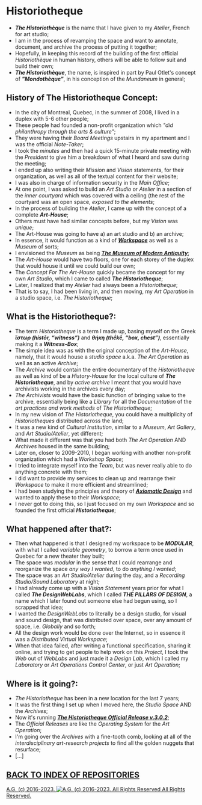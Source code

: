 # Historiotheque
* __*The Historiothèque*__ is the name that I have given to my *Atelier*, French for art studio;
* I am in the process of revamping the space and want to annotate, document, and archive the process of putting it together;
* Hopefully, in keeping this record of the building of the first official *Historiothèque* in human history, others will be able to follow suit and build their own;
* __*The Historiothèque*__, the name, is inspired in part by Paul Otlet's concept of __*"Mondothèque"*__, in his conception of the *Mundaneum* in general;

## History of The Historiotheque Concept:
* In the city of Montreal, Quebec, in the summer of 2008, I lived in a duplex with 5-6 other people;
* These people had founded a non-profit organization which *"did philanthropy through the arts & culture"*;
* They were having their *Board Meetings* upstairs in my apartment and I was the official *Note-Taker*;
* I took the *minutes* and then had a quick 15-minute private meeting with the *President* to give him a breakdown of what I heard and saw during the meeting;
* I ended up also writing their *Mission* and *Vision* statements, for their organization, as well as all of the textual content for their website;
* I was also in charge of information security in the *Main Office*;
* At one point, I was asked to build an *Art Studio* or *Atelier* in a section of the *inner courtyard* which was covered with a ceiling (the rest of the courtyard was an open space, *exposed to the elements*;
* In the process of building the *Atelier*, I came up with the concept of a complete __*Art-House*__;
* Others must have had similar concepts before, but my *Vision* was *unique*;
* The Art-House was going to have a) an art studio and b) an archive;
* In essence, it would function as a kind of [__*Workspace*__](https://github.com/antiface/Documentation/tree/master/METHODS/GeneralWorkflow/Workspace) as well as a *Museum* of sorts;
* I envisioned the *Museum* as being [__*The Museum of Modern Antiquity*__](https://medium.com/@antisignal/antique-moderne-or-the-museum-of-modern-antiquity-f3f914157a6d);
* The *Art-House* would have two floors, one for each storey of the duplex that would house it until we could build our own;
* The *Concept For The Art-House* quickly became the concept for my own *Art Studio*, which I came to called __*The Historiotheque*__;
* Later, I realized that my *Atelier* had always been a *Historiotheque*;
* That is to say, I had been living in, and then moving, my *Art Operation* in a studio space, i.e. *The Historiotheque*;

## What is the Historiotheque?:
* The term *Historiotheque* is a term I made up, basing myself on the Greek __*ἵστωρ (hístōr, “witness”)*__ and __*θήκη (thḗkē, “box, chest”)*__, essentially making it a __*Witness-Box*__;
* The simple idea was as with the original conception of the *Art-House*, namely, that it would house a *studio space* a.k.a. *The Art Operation* as well as an active *Archive*;
* The *Archive* would contain the entire documentary of the *Historiotheque* as well as kind of be a *History-House* for the local culture of __*The Historiotheque*__, and by *active archive* I meant that you would have archivists working in the archives every day;
* *The Archivists* would have the basic function of bringing value to the archive, essentially being like a *Library* for all the *Documentation* of the *art practices and work methods* of *The Historiotheque*;
* In my new vision of *The Historiotheque*, you could have a multiplicity of *Historiotheques* distributed across the land;
* It was a new kind of *Cultural Institution*, similar to a *Museum*, *Art Gallery*, and *Art Studio/Atelier*, yet different;
* What made it different was that you had both *The Art Operation* AND *Archives* housed in the same building;
* Later on, closer to 2009-2010, I began working with another non-profit organization which had a *Workshop Space*;
* I tried to integrate myself into the *Team*, but was never really able to do anything concrete with them;
* I did want to provide my services to clean up and rearrange their *Workspace* to make it more efficient and streamlined;
* I had been studying the principles and theory of [__*Axiomatic Design*__](https://en.wikipedia.org/wiki/Axiomatic_design) and wanted to apply these to their *Workspace*;
* I never got to doing this, so I just focused on my own *Workspace* and so founded the first official __*Historiotheque*__;

## What happened after that?:
* Then what happened is that I designed my workspace to be __*MODULAR*__, with what I called *variable geometry*, to borrow a term once used in Quebec for a new theater they built;
* The space was *modular* in the sense that I could rearrange and reorganize the space *any way I wanted*, to do *anything I wanted*;
* The space was an *Art Studio/Atelier* during the day, and a *Recording Studio/Sound Laboratory* at night;
* I had already come up with a *Vision Statement* years prior for what I called __*The DesignWebLabs*__, which I called __*THE PILLARS OF DESIGN*__, a name which I later found out someone else had begun using, so I scrapped that idea;
* I wanted the *DesignWebLabs* to literally be a design studio, for visual and sound design, that was distributed over space, over any amount of space, i.e. *Globally* and so forth;
* All the design work would be done over the Internet, so in essence it was a *Distributed Virtual Workspace*;
* When that idea failed, after writing a functional specification, sharing it online, and trying to get people to help work on this *Project*, I took the *Web* out of *WebLabs* and just made it a *Design Lab*, which I called my *Laboratory* or *Art Operations Control Center*, or just *Art Operation*;

## Where is it going?:
* *The Historiotheque* has been in a new location for the last 7 years;
* It was the first thing I set up when I moved here, the *Studio Space* AND the *Archives*;
* Now it's running [__*The Historiotheque Official Release v.3.0.2*__](https://medium.com/historiotheque/the-rebirth-of-the-historiotheque-9680715034cb);
* The *Official Releases* are like the *Operating System* for the *Art Operation*;
* I'm going over the *Archives* with a fine-tooth comb, looking at all of the *interdisciplinary art-research projects* to find all the golden nuggets that resurface;
* [...]

## [BACK TO INDEX OF REPOSITORIES](https://github.com/antiface/Index)

[A.G. (c) 2016-2023. ![A.G. (c) 2016-2023. All Rights Reserved](https://historiotheque.files.wordpress.com/2016/11/ag_signature_official_2015_50px_cropped.jpg) All Rights Reserved.](http://alexgagnon.com)
